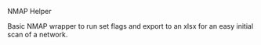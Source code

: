 NMAP Helper

Basic NMAP wrapper to run set flags and export to an xlsx for an easy initial scan of a network.
